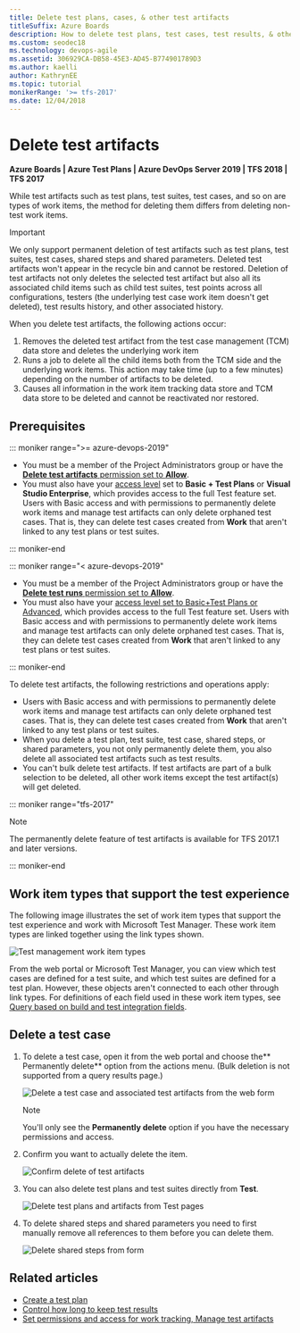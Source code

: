 ```yaml
---
title: Delete test plans, cases, & other test artifacts
titleSuffix: Azure Boards  
description: How to delete test plans, test cases, test results, & other test artifacts in Azure DevOps Services & TFS 
ms.custom: seodec18
ms.technology: devops-agile
ms.assetid: 306929CA-DB58-45E3-AD45-B774901789D3  
ms.author: kaelli
author: KathrynEE
ms.topic: tutorial
monikerRange: '>= tfs-2017'
ms.date: 12/04/2018
---
```


# Delete test artifacts

**Azure Boards | Azure Test Plans | Azure DevOps Server 2019 | TFS 2018 | TFS 2017**

<a id="delete-test"> </a>

While test artifacts such as test plans, test suites, test cases, and so on are types of work items, the method for deleting them differs from deleting non-test work items.

> [!IMPORTANT]  
> We only support permanent deletion of test artifacts such as test plans, test suites, test cases, shared steps and shared parameters. Deleted test artifacts won't appear in the recycle bin and cannot be restored. Deletion of test artifacts not only deletes the selected test artifact but also all its associated child items such as child test suites, test points across all configurations, testers (the underlying test case work item doesn't get deleted), test results history, and other associated history.

When you delete test artifacts, the following actions occur:

1.  Removes the deleted test artifact from the test case management (TCM) data store and deletes the underlying work item
2.  Runs a job to delete all the child items both from the TCM side and the underlying work items. This action may take time (up to a few minutes) depending on the number of artifacts to be deleted.
3.  Causes all information in the work item tracking data store and TCM data store to be deleted and cannot be reactivated nor restored.

## Prerequisites

::: moniker range=">= azure-devops-2019"

* You must be a member of the Project Administrators group or have the [**Delete test artifacts** permission set to **Allow**](../../organizations/security/set-permissions-access-work-tracking.md#delete-test-permissions).
* You must also have your [access level](../../organizations/security/access-levels.md) set to **Basic + Test Plans** or **Visual Studio Enterprise**, which provides access to the full Test feature set. Users with Basic access and with permissions to permanently delete work items and manage test artifacts can only delete orphaned test cases. That is, they can delete test cases created from **Work** that aren't linked to any test plans or test suites.

::: moniker-end

::: moniker range="< azure-devops-2019"

* You must be a member of the Project Administrators group or have the [**Delete test runs** permission set to **Allow**](../../organizations/security/set-permissions-access-work-tracking.md#delete-test-permissions).
* You must also have your [access level set to Basic+Test Plans or Advanced](../../organizations/security/change-access-levels.md), which provides access to the full Test feature set. Users with Basic access and with permissions to permanently delete work items and manage test artifacts can only delete orphaned test cases. That is, they can delete test cases created from **Work** that aren't linked to any test plans or test suites.

::: moniker-end

To delete test artifacts, the following restrictions and operations apply:

* Users with Basic access and with permissions to permanently delete work items and manage test artifacts can only delete orphaned test cases. That is, they can delete test cases created from **Work** that aren't linked to any test plans or test suites.
* When you delete a test plan, test suite, test case, shared steps, or shared parameters, you not only permanently delete them, you also delete all associated test artifacts such as test results.
* You can't bulk delete test artifacts. If test artifacts are part of a bulk selection to be deleted, all other work items except the test artifact(s) will get deleted.

::: moniker range="tfs-2017"

> [!NOTE]  
> The permanently delete feature of test artifacts is available for TFS 2017.1 and later versions.

::: moniker-end

<a id="test-experience"></a>

## Work item types that support the test experience

The following image illustrates the set of work item types that support the test experience and work with Microsoft Test Manager. These work item types are linked together using the link types shown.

![Test management work item types](../work-items/guidance/media/ALM_PT_WITS_TestExperience.png)

From the web portal or Microsoft Test Manager, you can view which test cases are defined for a test suite,
and which test suites are defined for a test plan.
However, these objects aren't connected to each other through link types. For definitions of each field used in these work item types, see [Query based on build and test integration fields](../queries/build-test-integration.md).

## Delete a test case

1.  To delete a test case, open it from the web portal and choose the** Permanently delete** option from the actions menu. (Bulk deletion is not supported from a query results page.)

    ![Delete a test case and associated test artifacts from the web form](media/move-change-delete/delete-test-artifacts-form.png)

    > [!NOTE]
    > You'll only see the **Permanently delete** option if you have the necessary permissions and access.

2.  Confirm you want to actually delete the item.

    ![Confirm delete of test artifacts](media/move-change-delete/perm-delete-test-artifacts-dialog.png)

3.  You can also delete test plans and test suites directly from **Test**.

    ![Delete test plans and artifacts from Test pages](media/move-change-delete/delete-test-plans.png)

4.  To delete shared steps and shared parameters you need to first manually remove all references to them before you can delete them.

    ![Delete shared steps from form](media/delete-test-shared-steps-remove-link.png)

## Related articles

* [Create a test plan](../../test/create-a-test-plan.md)
* [Control how long to keep test results](../../test/how-long-to-keep-test-results.md)
* [Set permissions and access for work tracking, Manage test artifacts](../../organizations/security/set-permissions-access-work-tracking.md#manage-test-artifacts)
